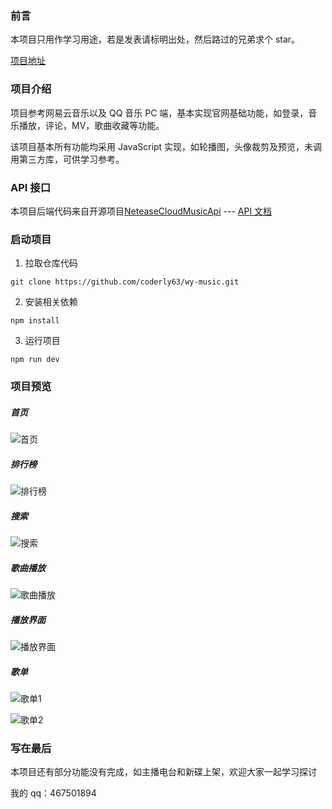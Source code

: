 ### 前言

本项目只用作学习用途，若是发表请标明出处，然后路过的兄弟求个 star。

[项目地址](https://github.com/coderly63/wy-music)

### 项目介绍

项目参考网易云音乐以及 QQ 音乐 PC 端，基本实现官网基础功能，如登录，音乐播放，评论，MV，歌曲收藏等功能。

该项目基本所有功能均采用 JavaScript 实现，如轮播图，头像裁剪及预览，未调用第三方库，可供学习参考。

### API 接口

本项目后端代码来自开源项目[NeteaseCloudMusicApi](https://github.com/Binaryify/NeteaseCloudMusicApi) --- [API 文档](https://neteasecloudmusicapi.vercel.app/#/)

### 启动项目

1. 拉取仓库代码

```
git clone https://github.com/coderly63/wy-music.git
```

2. 安装相关依赖

```
npm install
```

3. 运行项目

```
npm run dev
```

### 项目预览

##### 首页

![首页](https://pic.imgdb.cn/item/613075c044eaada73987c566.png)

##### 排行榜

![排行榜](https://pic.imgdb.cn/item/61307aeb44eaada7399bcf94.png)

##### 搜索

![搜索](https://pic.imgdb.cn/item/6130774b44eaada7398d1896.png)

##### 歌曲播放

![歌曲播放](https://pic.imgdb.cn/item/61307b1344eaada7399c722c.png)

##### 播放界面

![播放界面](https://pic.imgdb.cn/item/6130773e44eaada7398ce4a4.png)

##### 歌单

![歌单1](https://pic.imgdb.cn/item/61307b2b44eaada7399cd738.png)

![歌单2](https://pic.imgdb.cn/item/61307b3c44eaada7399d1ae8.png)

### 写在最后

本项目还有部分功能没有完成，如主播电台和新碟上架，欢迎大家一起学习探讨

我的 qq：467501894
